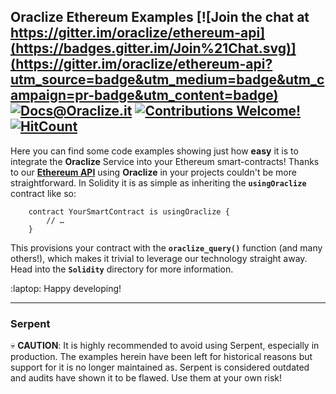 ## __Oraclize Ethereum Examples__ [![Join the chat at https://gitter.im/oraclize/ethereum-api](https://badges.gitter.im/Join%21Chat.svg)](https://gitter.im/oraclize/ethereum-api?utm_source=badge&utm_medium=badge&utm_campaign=pr-badge&utm_content=badge) [![Docs@Oraclize.it](https://camo.githubusercontent.com/5e89710c6ae9ce0da822eec138ee1a2f08b34453/68747470733a2f2f696d672e736869656c64732e696f2f62616467652f646f63732d536c6174652d627269676874677265656e2e737667)](http://docs.oraclize.it) [![Contributions Welcome!](https://img.shields.io/badge/contributions-welcome-brightgreen.svg?style=flat)](https://github.com/oraclize/ethereum-examples/issues) [![HitCount](http://hits.dwyl.io/oraclize/ethereum-examples.svg)](http://hits.dwyl.io/oraclize/ethereum-examples)

Here you can find some code examples showing just how __easy__ it is to integrate the __Oraclize__ Service into your Ethereum smart-contracts! Thanks to our [__Ethereum API__](https://github.com/oraclize/ethereum-api) using __Oraclize__ in your projects couldn't be more straightforward. In Solidity it is as simple as inheriting the __`usingOraclize`__ contract like so:

```
    contract YourSmartContract is usingOraclize {
        // … 
    }
```

This provisions your contract with the __`oraclize_query()`__ function (and many others!), which makes it trivial to leverage our technology straight away. Head into the __`Solidity`__ directory for more information.

:laptop: Happy developing!

***

### __Serpent__

:skull: __CAUTION__: It is highly recommended to avoid using Serpent, especially in production. The examples herein have been left for historical reasons but support for it is no longer maintained as. Serpent is considered outdated and audits have shown it to be flawed. Use them at your own risk!
